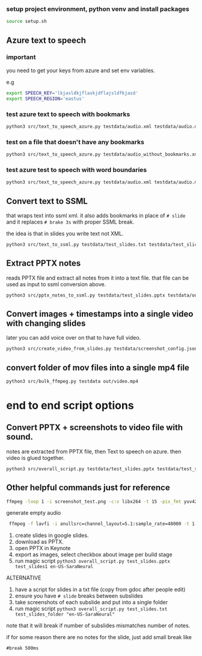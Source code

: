 


### setup project environment, python venv and install packages
```bash
source setup.sh
```


## Azure text to speech

### important
you need to get your keys from azure and set env variables.

e.g
```bash
export SPEECH_KEY='lkjasldkjflaskjdflajsldfkjasd'
export SPEECH_REGION='eastus'
```

### test azure text to speech with bookmarks
```bash
python3 src/text_to_speech_azure.py testdata/audio.xml testdata/audio.mp3
```

### test on a file that doesn't have any bookmarks
```bash
python3 src/text_to_speech_azure.py testdata/audio_without_bookmarks.xml testdata/audio_no_bookmarks.mp3
```

### test azure test to speech with word boundaries
```bash
python3 src/text_to_speech_azure.py testdata/audio.xml testdata/audio.mp3 --words
```


## Convert text to SSML 

that wraps text into ssml xml.
it also adds bookmarks in place of `# slide`
and it replaces `# brake 3s` with proper SSML break.

the idea is that in slides you write text not XML.

```bash
python3 src/text_to_ssml.py testdata/test_slides.txt testdata/test_slices.xml
```


## Extract PPTX notes

reads PPTX file and extract all notes from it into a text file.
that file can be used as input to ssml conversion above.

```bash
python3 src/pptx_notes_to_ssml.py testdata/test_slides.pptx testdata/output_ppt_notes.txt
```


## Convert images + timestamps into a single video with changing slides
later you can add voice over on that to have full video.

```bash
python3 src/create_video_from_slides.py testdata/screenshot_config.json out/slide_video.mp4
```

## convert folder of mov files into a single mp4 file
```bash
python3 src/bulk_ffmpeg.py testdata out/video.mp4
```


# end to end script options

## Convert PPTX + screenshots to video file with sound.

notes are extracted from PPTX file, then Text to speech on azure. then video is glued together. 
```bash
python3 src/overall_script.py testdata/test_slides.pptx testdata/test_slides1
```

## Other helpful commands just for reference


```bash
ffmpeg -loop 1 -i screenshot_test.png -c:v libx264 -t 15 -pix_fmt yuv420p out.mp4
```

generate empty audio
```bash
 ffmpeg -f lavfi -i anullsrc=channel_layout=5.1:sample_rate=48000 -t 1 silence.mp3
```


1. create slides in google slides.
2. download as PPTX.
3. open PPTX in Keynote
4. export as images, select checkbox about image per build stage
5. run magic script
```python3 overall_script.py test_slides.pptx test_slides1 en-US-SaraNeural```

ALTERNATIVE

1. have a script for slides in a txt file (copy from gdoc after people edit)
2. ensure you have `# slide` breaks between subslides
3. take screenshots of each subslide and put into a single folder
4. run magic script
```python3 overall_script.py test_slides.txt test_slides_folder "en-US-SaraNeural"```

note that it will break if number of subslides mismatches number of notes.

if for some reason there are no notes for the slide, just add small break like 
```
#break 500ms
```


